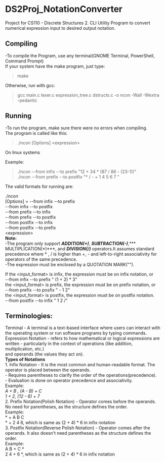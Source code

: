 # DS2Proj_NotationConverter
Project for CS110 - Discrete Structures 2. CLI Utility Program to convert numerical expression input to desired output notation.

## Compiling 
-To compile the Program, use any terminal(GNOME Terminal, PowerShell, Command Prompt)  
If your system have the make program, just type:  
>make  

Otherwise, run with gcc:  

>gcc main.c lexer.c expression_tree.c dstructs.c -o ncon -Wall -Wextra -pedantic  

## Running
-To run the program, make sure there were no errors when compiling.   
The program is called like this: 
>./ncon [Options] \<expression\>

On linux systems

Example:
>./ncon --from infix --to prefix "12 + 34 * (87 / 86 - (23-1))"  
>./ncon --from prefix --to postfix "* / - + 1 4 5 6 7 "  

The valid formats for running are:   

./ncon  
[Options] = --from infix --to prefix  
           --from infix --to postfix  
            --from prefix --to infix  
            --from prefix --to postfix  
            --from postfix --to infix  
            --from postfix --to prefix  
\<expression\>  
**Note:**  
-The program only support ***ADDITION(+)***, ***SUBTRACTION(-)***,*** MULTIPLICATION(\*)***, and ***DIVISION(/)*** operators.It assumes standard precedence where * , / is higher than +, - and left-to-right associativity for operators of the same precedence.  
        -The expression must be enclosed by a QUOTATION MARK("").  
  
If the <input_format> is infix, the expression must be on infix notation, or  
        --from infix --to prefix " (1 + 2) * 3"  
    the <input_format> is prefix, the expression must be on prefix notation, or  
        --from prefix --to posfix " - 1 2"  
    the <input_format> is postfix, the expression must be on postfix notation.   
        --from postfix --to infix " 1 2 /"  


## Terminologies:
Terminal - A terminal is a text-based interface where users can interact with the operating system or run software programs by typing commands.  
Expression Notation - refers to how mathematical or logical expressions are written - particularly in the context of operations (like addition, multiplication, etc.)  
                      and operands (the values they act on).  
        **Types of Notations**  
        1. Infix Notation - It is the most common and human-readable format. The operator is placed between the operands.  
                          - Requires parentheses to clarify the order of the operations(precedence).   
                          - Evaluation is done on operator precedence and associativity.  
                            Example:  
                                    *A + B , (A - B) + C*  
                                    *1 + 2, (12 - 6) + 7*  
        2. Prefix Notation(Polish Notation) - Operator comes before the operands. No need for parentheses, as the structure defines the order.  
                            Example:   
                                   * + A B C  
                                   * + 2 4 6, which is same as (2 + 4) * 6 in infix notation  
        3. Postfix Notation(Reverse Polish Notation) - Operator comes after the operands. It also doesn't need parentheses as the structure defines the order.  
                            Example:   
                                    A B + C *  
                                    2 4 + 6 *, which is same as (2 + 4) * 6 in infix notation  

